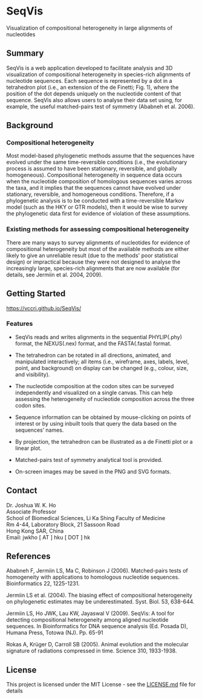 # SeqVis

Visualization of compositional heterogeneity in large alignments of nucleotides

## Summary

SeqVis is a web application developed to facilitate analysis and 3D visualization of compositional heterogeneity in species-rich alignments of nucleotide sequences. Each sequence is represented by a dot in a tetrahedron plot (i.e., an extension of the de Finetti; Fig. 1), where the position of the dot depends uniquely on the nucleotide content of that sequence. SeqVis also allows users to analyse their data set using, for example, the useful matched-pairs test of symmetry (Ababneh et al. 2006).

## Background

### Compositional heterogeneity

Most model-based phylogenetic methods assume that the sequences have evolved under the same time-reversible conditions (i.e., the evolutionary process is assumed to have been stationary, reversible, and globally homogeneous). Compositional heterogeneity in sequence data occurs when the nucleotide composition of homologous sequences varies across the taxa, and it implies that the sequences cannot have evolved under stationary, reversible, and homogeneous conditions. Therefore, if a phylogenetic analysis is to be conducted with a time-reversible Markov model (such as the HKY or GTR models), then it would be wise to survey the phylogenetic data first for evidence of violation of these assumptions.

### Existing methods for assessing compositional heterogeneity

There are many ways to survey alignments of nucleotides for evidence of compositional heterogeneity but most of the available methods are either likely to give an unreliable result (due to the methods' poor statistical design) or impractical because they were not designed to analyse the increasingly large, species-rich alignments that are now available (for details, see Jermiin et al. 2004, 2009).

## Getting Started

https://vccri.github.io/SeqVis/

### Features

* SeqVis reads and writes alignments in the sequential PHYLIP(.phy) format, the NEXUS(.nex) format, and the FASTA(.fasta) format.

* The tetrahedron can be rotated in all directions, animated, and manipulated interactively; all items (i.e., wireframe, axes, labels, level, point, and background) on display can be changed (e.g., colour, size, and visibility).

* The nucleotide composition at the codon sites can be surveyed independently and visualized on a single canvas. This can help assessing the heterogeneity of nucleotide composition across the three codon sites.

* Sequence information can be obtained by mouse-clicking on points of interest or by using inbuilt tools that query the data based on the sequences’ names.

* By projection, the tetrahedron can be illustrated as a de Finetti plot or a linear plot.

* Matched-pairs test of symmetry analytical tool is provided.

* On-screen images may be saved in the PNG and SVG formats.

## Contact

Dr. Joshua W. K. Ho<br />
Associate Professor<br />
School of Biomedical Sciences, Li Ka Shing Faculty of Medicine<br />
Rm 4-44, Laboratory Block, 21 Sassoon Road<br />
Hong Kong SAR, China<br />
Email: jwkho [ AT ] hku [ DOT ] hk 

## References
Ababneh F, Jermiin LS, Ma C, Robinson J (2006). Matched-pairs tests of homogeneity with applications to homologous nucleotide sequences. Bioinformatics 22, 1225-1231.<br /> 

Jermiin LS et al. (2004). The biasing effect of compositional heterogeneity on phylogenetic estimates may be underestimated. Syst. Biol. 53, 638-644.<br /> 

Jermiin LS, Ho JWK, Lau KW, Jayaswal V (2009). SeqVis: A tool for detecting compositional heterogeneity among aligned nucleotide sequences. In Bioinformatics for DNA sequence analysis (Ed. Posada D), Humana Press, Totowa (NJ). Pp. 65-91<br /> 

Rokas A, Krüger D, Carroll SB (2005). Animal evolution and the molecular signature of radiations compressed in time. Science 310, 1933-1938.<br />

## License

This project is licensed under the MIT License - see the [LICENSE.md](LICENSE.md) file for details
